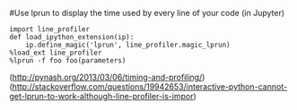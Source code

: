 #Use lprun to display the time used by every line of your code (in Jupyter)
```
import line_profiler
def load_ipython_extension(ip):
    ip.define_magic('lprun', line_profiler.magic_lprun)
%load_ext line_profiler
%lprun -f foo foo(parameters)

```
(http://pynash.org/2013/03/06/timing-and-profiling/)
(http://stackoverflow.com/questions/19942653/interactive-python-cannot-get-lprun-to-work-although-line-profiler-is-impor)
